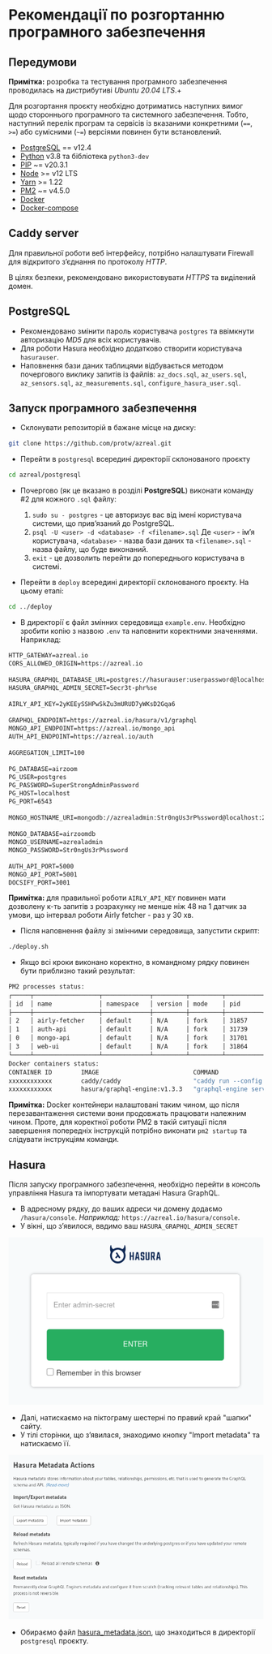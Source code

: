 # Рекомендації по розгортанню програмного забезпечення

## Передумови

**Примітка:** розробка та тестування програмного забезпечення проводилась на дистрибутиві *Ubuntu 20.04 LTS*.+

Для розгортання проєкту необхідно дотриматись наступних вимог щодо стороннього програмного та системного забезпечення. Тобто, наступний перелік програм та сервісів із вказаними конкретними (`==`, `>=`) або сумісними (`~=`) версіями повинен бути встановлений.

 - [PostgreSQL](https://www.postgresql.org/) == v12.4
 - [Python](https://www.python.org/) v3.8 та бібліотека `python3-dev`
 - [PIP](https://pypi.org/project/pip/) ~= v20.3.1
 - [Node](https://nodejs.org/uk/) >= v12 LTS
 - [Yarn](https://yarnpkg.com/) >= 1.22
 - [PM2](https://pm2.io/) ~= v4.5.0
 - [Docker](https://www.docker.com/)
 - [Docker-compose](https://docs.docker.com/compose/)

## Caddy server

Для правильної роботи веб інтерфейсу, потрібно налаштувати Firewall для відкритого зʼєднання по протоколу *HTTP*.

В цілях безпеки, рекомендовано використовувати *HTTPS* та виділений домен.

## PostgreSQL

- Рекомендовано змінити пароль користувача `postgres` та ввімкнути авторизацію *MD5* для всіх користувачів.
- Для роботи Hasura необхідно додатково створити користувача `hasurauser`.
- Наповнення бази даних таблицями відбувається методом почергового виклику запитів із файлів: `az_docs.sql`, `az_users.sql`, `az_sensors.sql`, `az_measurements.sql`, `configure_hasura_user.sql`.

## Запуск програмного забезпечення

 - Склонувати репозиторій в бажане місце на диску:

```sh
git clone https://github.com/protw/azreal.git
```

- Перейти в `postgresql` всередині директорії склонованого проєкту

```sh
cd azreal/postgresql
```

- Почергово (як це вказано в розділі **PostgreSQL**) виконати команду  #2 для кожного `.sql` файлу:

	1. `sudo su - postgres` - це авторизує вас від імені користувача системи, що привʼязаний до PostgreSQL.
	2. `psql -U <user> -d <database> -f <filename>.sql`
		Де `<user>` - імʼя користувача, `<database>` - назва бази даних та `<filename>.sql` - назва файлу, що буде виконаний.
  3. `exit` - це дозволить перейти до попереднього користувача в системі.

- Перейти в `deploy` всередині директорії склонованого проєкту. На цьому етапі:

```sh
cd ../deploy
```

- В директорії є файл змінних середовища `example.env`. Необхідно зробити копію з назвою `.env` та наповнити коректними значеннями. Наприклад:

```
HTTP_GATEWAY=azreal.io
CORS_ALLOWED_ORIGIN=https://azreal.io

HASURA_GRAPHQL_DATABASE_URL=postgres://hasurauser:userpassword@localhost:6543/airzoom
HASURA_GRAPHQL_ADMIN_SECRET=Secr3t-phr%se

AIRLY_API_KEY=2yKEEySSHPwSkZu3mURUD7yWKsD2Gqa6

GRAPHQL_ENDPOINT=https://azreal.io/hasura/v1/graphql
MONGO_API_ENDPOINT=https://azreal.io/mongo_api
AUTH_API_ENDPOINT=https://azreal.io/auth

AGGREGATION_LIMIT=100

PG_DATABASE=airzoom
PG_USER=postgres
PG_PASSWORD=SuperStrongAdminPassword
PG_HOST=localhost
PG_PORT=6543

MONGO_HOSTNAME_URI=mongodb://azrealadmin:Str0ngUs3rP%ssword@localhost:27017/airzoomdb

MONGO_DATABASE=airzoomdb
MONGO_USERNAME=azrealadmin
MONGO_PASSWORD=Str0ngUs3rP%ssword

AUTH_API_PORT=5000
MONGO_API_PORT=5001
DOCSIFY_PORT=3001
```

**Примітка:** для правильної роботи `AIRLY_API_KEY` повинен мати дозволену к-ть запитів з розрахунку не менше ніж 48 на 1 датчик за умови, що інтервал роботи Airly fetcher - раз у 30 хв.

- Після наповнення файлу зі змінними середовища, запустити скрипт:

```sh
./deploy.sh
```

- Якщо всі кроки виконано коректно, в командному рядку повинен бути приблизно такий результат:

```sh
PM2 processes status:
┌─────┬──────────────────┬─────────────┬─────────┬─────────┬──────────┬────────┬──────┬───────────┬──────────┬──────────┬──────────┬──────────┐
│ id  │ name             │ namespace   │ version │ mode    │ pid      │ uptime │ ↺    │ status    │ cpu      │ mem      │ user     │ watching │
├─────┼──────────────────┼─────────────┼─────────┼─────────┼──────────┼────────┼──────┼───────────┼──────────┼──────────┼──────────┼──────────┤
│ 2   │ airly-fetcher    │ default     │ N/A     │ fork    │ 31857    │ 0s     │ 3    │ stopped   │ 100%     │ 17.1mb   │ xxxxxxx  │ disabled │
│ 1   │ auth-api         │ default     │ N/A     │ fork    │ 31739    │ 1s     │ 0    │ online    │ 0%       │ 28.3mb   │ xxxxxxx  │ disabled │
│ 0   │ mongo-api        │ default     │ N/A     │ fork    │ 31701    │ 1s     │ 0    │ online    │ 0%       │ 34.7mb   │ xxxxxxx  │ disabled │
│ 3   │ web-ui           │ default     │ N/A     │ fork    │ 31864    │ 0s     │ 1    │ online    │ 100%     │ 24.8mb   │ xxxxxxx  │ disabled │
└─────┴──────────────────┴─────────────┴─────────┴─────────┴──────────┴────────┴──────┴───────────┴──────────┴──────────┴──────────┴──────────┘
Docker containers status:
CONTAINER ID        IMAGE                          COMMAND                  CREATED             STATUS           PORTS           NAMES
xxxxxxxxxxxx        caddy/caddy                    "caddy run --config …"   * seconds ago       Up 8 seconds                     caddy-server
xxxxxxxxxxxx        hasura/graphql-engine:v1.3.3   "graphql-engine serve"   * seconds ago       Up 8 seconds                     azreal-hasura

```

**Примітка:** Docker контейнери налаштовані таким чином, що після перезавантаження системи вони продовжать працювати належним чином. Проте, для коректної роботи PM2 в такій ситуації після завершення попередніх інструкцій потрібно виконати `pm2 startup` та слідувати інструкціям команди.

## Hasura

Після запуску програмного забезпечення, необхідно перейти в консоль управління Hasura та імпортувати метадані Hasura GraphQL.

- В адресному рядку, до ваших адреси чи домену додаємо `/hasura/console`. *Наприклад:* `https://azreal.io/hasura/console`.
- У вікні, що зʼявилося, ввдимо ваш `HASURA_GRAPHQL_ADMIN_SECRET`

![Hasura Console authentication](img/hasura-auth.png)

- Далі, натискаємо на піктограму шестерні по правий край "шапки" сайту.
- У тілі сторінки, що зʼявилася, знаходимо кнопку "Import metadata" та натискаємо її.

![Hasura console settings](img/hasura-settings.png)

- Обираємо файл [hasura_metadata.json](../../../postgresql/hasura_metadata.json), що знаходиться в директорії `postgresql` проєкту.
